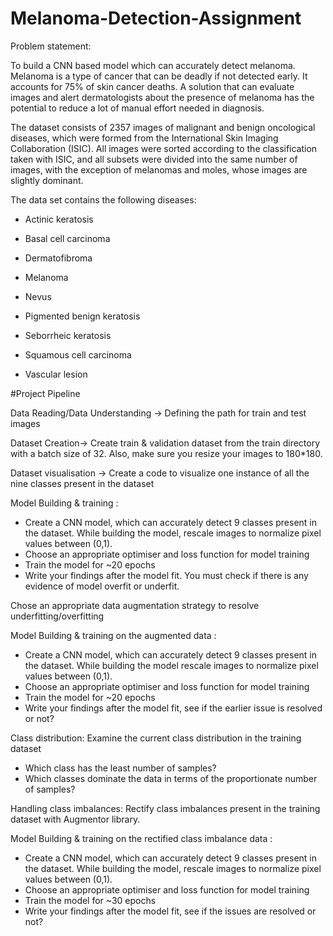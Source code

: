 # Melanoma-Detection-Assignment

Problem statement: 

   To build a CNN based model which can accurately detect melanoma. Melanoma is a type of cancer that can be deadly if not detected early. It accounts for 75% of skin cancer deaths. A solution that can evaluate images and alert dermatologists about the presence of melanoma has the potential to reduce a lot of manual effort needed in diagnosis.
   
   The dataset consists of 2357 images of malignant and benign oncological diseases, which were formed from the International Skin Imaging Collaboration (ISIC). All images were sorted according to the classification taken with ISIC, and all subsets were divided into the same number of images, with the exception of melanomas and moles, whose images are slightly dominant.          
          


The data set contains the following diseases:

- Actinic keratosis

- Basal cell carcinoma

- Dermatofibroma

- Melanoma

- Nevus

- Pigmented benign keratosis

- Seborrheic keratosis

- Squamous cell carcinoma

- Vascular lesion


#Project Pipeline

Data Reading/Data Understanding → Defining the path for train and test images 

Dataset Creation→ Create train & validation dataset from the train directory with a batch size of 32. Also, make sure you resize your images to 180*180.

Dataset visualisation → Create a code to visualize one instance of all the nine classes present in the dataset 

Model Building & training : 

- Create a CNN model, which can accurately detect 9 classes present in the dataset. While building the model, rescale images to normalize pixel values between (0,1).
- Choose an appropriate optimiser and loss function for model training
- Train the model for ~20 epochs
- Write your findings after the model fit. You must check if there is any evidence of model overfit or underfit.
  
Chose an appropriate data augmentation strategy to resolve underfitting/overfitting 

Model Building & training on the augmented data :

- Create a CNN model, which can accurately detect 9 classes present in the dataset. While building the model rescale images to normalize pixel values between (0,1).
- Choose an appropriate optimiser and loss function for model training
- Train the model for ~20 epochs
- Write your findings after the model fit, see if the earlier issue is resolved or not?
  
Class distribution: Examine the current class distribution in the training dataset 

- Which class has the least number of samples?
- Which classes dominate the data in terms of the proportionate number of samples?
  
Handling class imbalances: Rectify class imbalances present in the training dataset with Augmentor library.

Model Building & training on the rectified class imbalance data :

- Create a CNN model, which can accurately detect 9 classes present in the dataset. While building the model, rescale images to normalize pixel values between (0,1).
- Choose an appropriate optimiser and loss function for model training
- Train the model for ~30 epochs
- Write your findings after the model fit, see if the issues are resolved or not?
 
